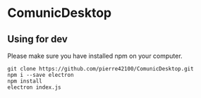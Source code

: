# ComunicDesktop

## Using for dev
Please make sure you have installed npm on your computer.

	git clone https://github.com/pierre42100/ComunicDesktop.git
	npm i --save electron
	npm install
	electron index.js
